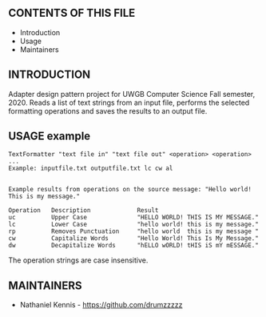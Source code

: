 CONTENTS OF THIS FILE
---------------------

 * Introduction
 * Usage
 * Maintainers


INTRODUCTION
------------

Adapter design pattern project for UWGB Computer Science Fall semester, 2020.
Reads a list of text strings from an input file, performs the selected formatting operations 
and saves the results to an output file.

USAGE example
------------
    TextFormatter "text file in" "text file out" <operation> <operation> ...
	Example: inputfile.txt outputfile.txt lc cw al


    Example results from operations on the source message: "Hello world! This is my message."

    Operation   Description             Result
    uc          Upper Case              "HELLO WORLD! THIS IS MY MESSAGE."
    lc          Lower Case              "hello world! this is my message."
    rp          Removes Punctuation     "hello world  this is my message " 
    cw          Capitalize Words        "Hello World! This Is My Message."
    dw          Decapitalize Words      "hELLO wORLD! tHIS iS mY mESSAGE."

The operation strings are case insensitive.

MAINTAINERS
-----------

 * Nathaniel Kennis - https://github.com/drumzzzzz

